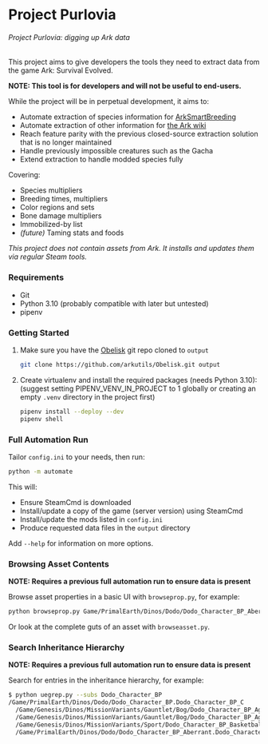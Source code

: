 # Project Purlovia

###### Project Purlovia: digging up Ark data

This project aims to give developers the tools they need to extract data from the game Ark: Survival Evolved.

**NOTE: This tool is for developers and will not be useful to end-users.**

While the project will be in perpetual development, it aims to:

* Automate extraction of species information for [ArkSmartBreeding](https://github.com/cadon/ARKStatsExtractor/)
* Automate extraction of other information for [the Ark wiki](https://ark.wiki.gg/)
* Reach feature parity with the previous closed-source extraction solution that is no longer maintained
* Handle previously impossible creatures such as the Gacha
* Extend extraction to handle modded species fully

Covering:

* Species multipliers
* Breeding times, multipliers
* Color regions and sets
* Bone damage multipliers
* Immobilized-by list
* *(future)* Taming stats and foods

*This project does not contain assets from Ark. It installs and updates them via regular Steam tools.*

### Requirements

* Git
* Python 3.10 (probably compatible with later but untested)
* pipenv

### Getting Started

1. Make sure you have the [Obelisk](https://github.com/arkutils/Obelisk) git repo cloned to `output`
   ```sh
   git clone https://github.com/arkutils/Obelisk.git output
   ```

2. Create virtualenv and install the required packages (needs Python 3.10):
    (suggest setting PIPENV_VENV_IN_PROJECT to 1 globally or creating an empty `.venv` directory in the project first)

   ```sh
   pipenv install --deploy --dev
   pipenv shell
   ```

### Full Automation Run

Tailor `config.ini` to your needs, then run:

```sh
python -m automate
```

This will:

* Ensure SteamCmd is downloaded
* Install/update a copy of the game (server version) using SteamCmd
* Install/update the mods listed in `config.ini`
* Produce requested data files in the `output` directory

Add `--help` for information on more options.

### Browsing Asset Contents

**NOTE: Requires a previous full automation run to ensure data is present**

Browse asset properties in a basic UI with `browseprop.py`, for example:

```sh
python browseprop.py Game/PrimalEarth/Dinos/Dodo/Dodo_Character_BP_Aberrant
```

Or look at the complete guts of an asset with `browseasset.py`.

### Search Inheritance Hierarchy

**NOTE: Requires a previous full automation run to ensure data is present**

Search for entries in the inheritance hierarchy, for example:

```sh
$ python uegrep.py --subs Dodo_Character_BP
/Game/PrimalEarth/Dinos/Dodo/Dodo_Character_BP.Dodo_Character_BP_C
  /Game/Genesis/Dinos/MissionVariants/Gauntlet/Bog/Dodo_Character_BP_Aggressive.Dodo_Character_BP_Aggressive_C
  /Game/Genesis/Dinos/MissionVariants/Gauntlet/Bog/Dodo_Character_BP_Aggressive_Large.Dodo_Character_BP_Aggressive_Large_C
  /Game/Genesis/Dinos/MissionVariants/Sport/Dodo_Character_BP_Basketball.Dodo_Character_BP_Basketball_C
  /Game/PrimalEarth/Dinos/Dodo/Dodo_Character_BP_Aberrant.Dodo_Character_BP_Aberrant_C
```
